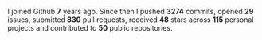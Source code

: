 
I joined Github **7** years ago. Since then I pushed **3274** commits, opened **29** issues, submitted **830** pull requests, received **48** stars across **115** personal projects and contributed to **50** public repositories.

